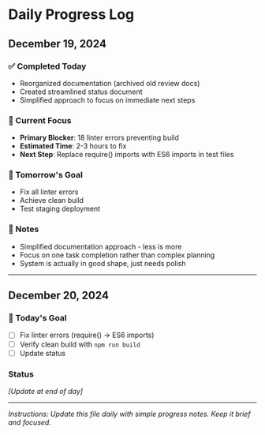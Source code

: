 # Daily Progress Log

## December 19, 2024

### ✅ Completed Today
- Reorganized documentation (archived old review docs)
- Created streamlined status document
- Simplified approach to focus on immediate next steps

### 🔄 Current Focus
- **Primary Blocker**: 18 linter errors preventing build
- **Estimated Time**: 2-3 hours to fix
- **Next Step**: Replace require() imports with ES6 imports in test files

### 🎯 Tomorrow's Goal
- Fix all linter errors
- Achieve clean build
- Test staging deployment

### 💭 Notes
- Simplified documentation approach - less is more
- Focus on one task completion rather than complex planning
- System is actually in good shape, just needs polish

---

## December 20, 2024

### 🎯 Today's Goal
- [ ] Fix linter errors (require() → ES6 imports)
- [ ] Verify clean build with `npm run build`
- [ ] Update status

### Status
_[Update at end of day]_

---

*Instructions: Update this file daily with simple progress notes. Keep it brief and focused.* 